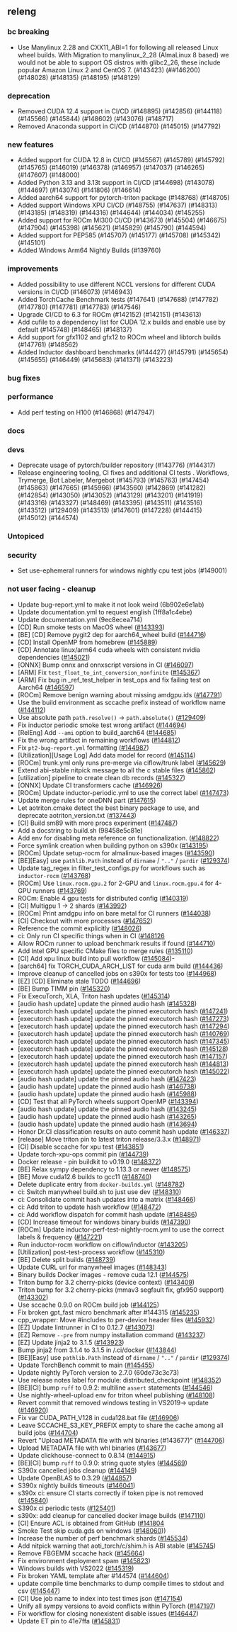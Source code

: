 
## releng
### bc breaking

- Use Manylinux 2.28 and CXX11_ABI=1 for following all released Linux wheel builds. With Migration to manylinux_2_28 (AlmaLinux 8 based) we would not be able to support OS distros with glibc2_26, these include popular Amazon Linux 2 and CentOS 7. (#143423) (##146200) (#148028) (#148135) (#148195) (#148129)

### deprecation

- Removed CUDA 12.4 support in CI/CD (#148895) (#142856) (#144118) (#145566) (#145844) (#148602) (#143076) (#148717)
- Removed Anaconda support in CI/CD (#144870) (#145015) (#147792)

### new features

- Added support for CUDA 12.8 in CI/CD  (#145567) (#145789) (#145792) (#145765) (#146019) (#146378) (#146957) (#147037) (#146265) (#147607) (#148000)
- Added Python 3.13 and 3.13t support in CI/CD (#144698) (#143078) (#144697) (#143074) (#141806) (#146614)
- Added aarch64 support for pytorch-triton package (#148768) (#148705)
- Added support Windows XPU CI/CD (#148755) (#147637) (#148313) (#143185) (#148319) (#144316) (#144644) (#144034) (#145255)
- Added support for ROCm MI300 CI/CD (#143673) (#145504) (#146675) (#147904) (#145398) (#145621) (#145829) (#145790) (#144594)
- Added support for PEP585 (#145707) (#145177) (#145708) (#145342) (#145101)
- Added Windows Arm64 Nightly Builds (#139760)

### improvements

- Added possibility to use different NCCL versions for different CUDA versions in CI/CD (#146073) (#146943)
- Added TorchCache Benchmark tests (#147641) (#147688) (#147782) (#147780) (#147781) (#147783) (#147546)
- Upgrade CI/CD to 6.3 for ROCm (#142152) (#142151) (#143613)
- Add cufile to a dependency list for CUDA 12.x builds and enable use by default (#145748) (#148465) (#148137)
- Add support for gfx1102 and gfx12 to ROCm  wheel and libtorch builds (#147761) (#148562)
- Added Inductor dashboard benchmarks  (#144427) (#145791) (#145654) (#145655) (#146449) (#145683) (#141371) (#143223)

### bug fixes
### performance
- Add perf testing on H100 (#146868) (#147947)

### docs

### devs

- Deprecate usage of pytorch/builder repository (#143776) (#144317)
- Release engineering tooling, CI fixes and additional CI tests . Workflows, Trymerge, Bot Labeler, Mergebot (#145793) (#145763) (#147454) (#145863) (#147665) (#145966) (#143560) (#142869) (#141282) (#142854) (#143050) (#143052) (#143129) (#143201) (#141919) (#143316) (#143327) (#148469) (#143395) (#143511) (#143516) (#143512) (#129409) (#143513) (#147601) (#147228) (#144415) (#145012) (#144574)

### Untopiced
### security

-  Set use-ephemeral runners for windows nightly cpu test jobs (#149001)

### not user facing - cleanup
- Update bug-report.yml to make it not look weird (6b902e6e1ab)
- Update documentation.yml to request english (1ff8a1c4ebe)
- Update documentation.yml (9ec8ecea714)
- [CD] Run smoke tests on MacOS wheel ([#143393](https://github.com/pytorch/pytorch/pull/143393))
- [BE] [CD] Remove pygit2 dep for aarch64_wheel build ([#144716](https://github.com/pytorch/pytorch/pull/144716))
- [CD] Install OpenMP from homebrew ([#145889](https://github.com/pytorch/pytorch/pull/145889))
- [CD] Annotate linux/arm64 cuda wheels with consistent nvidia dependencies ([#145021](https://github.com/pytorch/pytorch/pull/145021))
- [ONNX] Bump onnx and onnxscript versions in CI ([#146097](https://github.com/pytorch/pytorch/pull/146097))
- [ARM] Fix `test_float_to_int_conversion_nonfinite` ([#145367](https://github.com/pytorch/pytorch/pull/145367))
- [ARM] Fix bug in _ref_test_helper in test_ops and fix failing test on Aarch64 ([#146597](https://github.com/pytorch/pytorch/pull/146597))
- [ROCm] Remove benign warning about missing amdgpu.ids ([#147791](https://github.com/pytorch/pytorch/pull/147791))
- Use the build environment as sccache prefix instead of workflow name ([#144112](https://github.com/pytorch/pytorch/pull/144112))
- Use absolute path `path.resolve()` -> `path.absolute()` ([#129409](https://github.com/pytorch/pytorch/pull/129409))
- Fix inductor periodic smoke test wrong artifact ([#144694](https://github.com/pytorch/pytorch/pull/144694))
- [RelEng] Add `--ami` option to build_aarch64 ([#144685](https://github.com/pytorch/pytorch/pull/144685))
- Fix the wrong artifact in remaining workflows ([#144812](https://github.com/pytorch/pytorch/pull/144812))
- Fix `pt2-bug-report.yml` formatting ([#144987](https://github.com/pytorch/pytorch/pull/144987))
- [Utilization][Usage Log] Add data model for record ([#145114](https://github.com/pytorch/pytorch/pull/145114))
- [ROCm] trunk.yml only runs pre-merge via ciflow/trunk label ([#145629](https://github.com/pytorch/pytorch/pull/145629))
- Extend abi-stable nitpick message to all the c stable files ([#145862](https://github.com/pytorch/pytorch/pull/145862))
- [utilization] pipeline to create clean db records ([#145327](https://github.com/pytorch/pytorch/pull/145327))
- [ONNX] Update CI transformers cache ([#146926](https://github.com/pytorch/pytorch/pull/146926))
- [ROCm] Update inductor-periodic.yml to use the correct label ([#147473](https://github.com/pytorch/pytorch/pull/147473))
- Update merge rules for oneDNN part ([#147615](https://github.com/pytorch/pytorch/pull/147615))
- Let aotriton.cmake detect the best binary package to use, and deprecate aotriton_version.txt ([#137443](https://github.com/pytorch/pytorch/pull/137443))
- [CI] Build sm89 with more procs experiment ([#147487](https://github.com/pytorch/pytorch/pull/147487))
- Add a docstring to build.sh (98458e5c81e)
- Add env for disabling meta reference on functionalization. ([#148822](https://github.com/pytorch/pytorch/pull/148822))
- Force symlink creation when building python on s390x ([#143195](https://github.com/pytorch/pytorch/pull/143195))
- [ROCm] Update setup-rocm for almalinux-based images ([#143590](https://github.com/pytorch/pytorch/pull/143590))
- [BE][Easy] use `pathlib.Path` instead of `dirname` / `".."` / `pardir` ([#129374](https://github.com/pytorch/pytorch/pull/129374))
- Update tag_regex in filter_test_configs.py for workflows such as `inductor-rocm` ([#143768](https://github.com/pytorch/pytorch/pull/143768))
- [ROCm] Use `linux.rocm.gpu.2` for 2-GPU and `linux.rocm.gpu.4` for 4-GPU runners ([#143769](https://github.com/pytorch/pytorch/pull/143769))
- ROCm: Enable 4 gpu tests for distributed config ([#140319](https://github.com/pytorch/pytorch/pull/140319))
- [CI] Multigpu 1 -> 2 shards ([#143992](https://github.com/pytorch/pytorch/pull/143992))
- [ROCm] Print amdgpu info on bare metal for CI runners ([#144038](https://github.com/pytorch/pytorch/pull/144038))
- [CI] Checkout with more processes ([#147652](https://github.com/pytorch/pytorch/pull/147652))
- Reference the commit explicitly ([#148026](https://github.com/pytorch/pytorch/pull/148026))
- ci: Only run CI specific things when in CI ([#148126](https://github.com/pytorch/pytorch/pull/148126)
- Allow ROCm runner to upload benchmark results if found ([#144710](https://github.com/pytorch/pytorch/pull/144710))
- Add Intel GPU specific CMake files to merge rules ([#135110](https://github.com/pytorch/pytorch/pull/135110))
- [CI] Add xpu linux build into pull workflow ([#145084](https://github.com/pytorch/pytorch/pull/145084))-
- [aarch64] fix TORCH_CUDA_ARCH_LIST for cuda arm build ([#144436](https://github.com/pytorch/pytorch/pull/144436))
- Improve cleanup of cancelled jobs on s390x for tests too ([#144968](https://github.com/pytorch/pytorch/pull/144968))
- [EZ] [CD] Eliminate stale TODO ([#144696](https://github.com/pytorch/pytorch/pull/144696))
- [BE] Bump TIMM pin ([#145320](https://github.com/pytorch/pytorch/pull/145320))
- Fix ExecuTorch, XLA, Triton hash updates ([#145314](https://github.com/pytorch/pytorch/pull/145314))
- [audio hash update] update the pinned audio hash ([#145328](https://github.com/pytorch/pytorch/pull/145328))
- [executorch hash update] update the pinned executorch hash ([#147241](https://github.com/pytorch/pytorch/pull/147241))
- [executorch hash update] update the pinned executorch hash ([#147273](https://github.com/pytorch/pytorch/pull/147273))
- [executorch hash update] update the pinned executorch hash ([#147294](https://github.com/pytorch/pytorch/pull/147294))
- [executorch hash update] update the pinned executorch hash ([#140769](https://github.com/pytorch/pytorch/pull/140769))
- [executorch hash update] update the pinned executorch hash ([#147345](https://github.com/pytorch/pytorch/pull/147345))
- [executorch hash update] update the pinned executorch hash ([#145128](https://github.com/pytorch/pytorch/pull/145128))
- [executorch hash update] update the pinned executorch hash ([#147157](https://github.com/pytorch/pytorch/pull/147157))
- [executorch hash update] update the pinned executorch hash ([#144813](https://github.com/pytorch/pytorch/pull/144813))
- [executorch hash update] update the pinned executorch hash ([#145022](https://github.com/pytorch/pytorch/pull/145022))
- [audio hash update] update the pinned audio hash ([#147423](https://github.com/pytorch/pytorch/pull/147423))
- [audio hash update] update the pinned audio hash ([#146738](https://github.com/pytorch/pytorch/pull/146738))
- [audio hash update] update the pinned audio hash ([#145988](https://github.com/pytorch/pytorch/pull/145988))
- [CD] Test that all PyTorch wheels support OpenMP ([#143394](https://github.com/pytorch/pytorch/pull/143394))
- [audio hash update] update the pinned audio hash ([#143245](https://github.com/pytorch/pytorch/pull/143245))
- [audio hash update] update the pinned audio hash ([#143265](https://github.com/pytorch/pytorch/pull/143265))
- [audio hash update] update the pinned audio hash ([#143694](https://github.com/pytorch/pytorch/pull/143694))
- Honor Dr.CI classification results on auto commit hash update ([#146337](https://github.com/pytorch/pytorch/pull/146337))
- [release] Move triton pin to latest triton release/3.3.x ([#148971](https://github.com/pytorch/pytorch/pull/148971))
- [CI] Disable sccache for xpu test ([#143851](https://github.com/pytorch/pytorch/pull/143851))
- Update torch-xpu-ops commit pin ([#144739](https://github.com/pytorch/pytorch/pull/144739))
- Docker release - pin buildkit to v0.19.0 ([#148372](https://github.com/pytorch/pytorch/pull/148372))
- [BE] Relax sympy dependency to 1.13.3 or newer ([#148575](https://github.com/pytorch/pytorch/pull/148575))
- [BE] Move cuda12.6 builds to gcc11 ([#148740](https://github.com/pytorch/pytorch/pull/148740))
- Delete duplicate entry from `docker-builds.yml` ([#148782](https://github.com/pytorch/pytorch/pull/148782))
- ci: Switch manywheel build.sh to just use dev ([#148310](https://github.com/pytorch/pytorch/pull/148310))
- ci: Consolidate commit hash updates into a matrix ([#148466](https://github.com/pytorch/pytorch/pull/148466))
- ci: Add triton to update hash workflow ([#148472](https://github.com/pytorch/pytorch/pull/148472))
- ci: Add workflow dispatch for commit hash update ([#148486](https://github.com/pytorch/pytorch/pull/148486))
- [CD] Increase timeout for windows binary builds ([#147390](https://github.com/pytorch/pytorch/pull/147390))
- [ROCm] Update inductor-perf-test-nightly-rocm.yml to use the correct labels & frequency ([#147221](https://github.com/pytorch/pytorch/pull/147221))
- Run inductor-rocm workflow on ciflow/inductor ([#143205](https://github.com/pytorch/pytorch/pull/143205))
- [Utilization] post-test-process workflow ([#145310](https://github.com/pytorch/pytorch/pull/145310))
- [BE] Delete split builds ([#148739](https://github.com/pytorch/pytorch/pull/148739))
- Update CURL url for manywheel images ([#148343](https://github.com/pytorch/pytorch/pull/148343))
- Binary builds Docker images - remove cuda 12.1 ([#144575](https://github.com/pytorch/pytorch/pull/144575))
- Triton bump for 3.2 cherry-picks (device context) ([#143409](https://github.com/pytorch/pytorch/pull/143409))
- Triton bump for 3.2 cherry-picks (mmav3 segfault fix, gfx950 support) ([#143302](https://github.com/pytorch/pytorch/pull/143302))
- Use sccache 0.9.0 on ROCm build job ([#144125](https://github.com/pytorch/pytorch/pull/144125))
- Fix broken gpt_fast micro benchmark after #144315 ([#145235](https://github.com/pytorch/pytorch/pull/145235))
- cpp_wrapper: Move #includes to per-device header files ([#145932](https://github.com/pytorch/pytorch/pull/145932))
- [EZ] Update lintrunner in CI to 0.12.7 ([#143073](https://github.com/pytorch/pytorch/pull/143073))
- [EZ] Remove `--pre` from numpy installation command ([#143237](https://github.com/pytorch/pytorch/pull/143237))
- [EZ] Update jinja2 to 3.1.5 ([#143923](https://github.com/pytorch/pytorch/pull/143923))
- Bump jinja2 from 3.1.4 to 3.1.5 in /.ci/docker ([#143844](https://github.com/pytorch/pytorch/pull/143844))
- [BE][Easy] use `pathlib.Path` instead of `dirname` / `".."` / `pardir` ([#129374](https://github.com/pytorch/pytorch/pull/129374))
- Update TorchBench commit to main ([#145455](https://github.com/pytorch/pytorch/pull/145455))
- Update nightly PyTorch version to 2.7.0 (60de73c3c73)
- Use release notes label for module: distributed_checkpoint ([#148352](https://github.com/pytorch/pytorch/pull/148352))
- [BE][CI] bump `ruff` to 0.9.2: multiline `assert` statements ([#144546](https://github.com/pytorch/pytorch/pull/144546))
- Use nightly-wheel-upload env for triton wheel publishing ([#148108](https://github.com/pytorch/pytorch/pull/148108))
- Revert commit that removed windows testing in VS2019-> update  ([#146920](https://github.com/pytorch/pytorch/pull/146920))
- Fix var CUDA_PATH_V128 in cuda128.bat file ([#146906](https://github.com/pytorch/pytorch/pull/146906))
- Leave SCCACHE_S3_KEY_PREFIX empty to share the cache among all build jobs ([#144704](https://github.com/pytorch/pytorch/pull/144704))
- Revert "Upload METADATA file with whl binaries (#143677)" ([#144706](https://github.com/pytorch/pytorch/pull/144706))
- Upload METADATA file with whl binaries ([#143677](https://github.com/pytorch/pytorch/pull/143677))
- Update clickhouse-connect to 0.8.14 ([#144915](https://github.com/pytorch/pytorch/pull/144915))
- [BE][CI] bump `ruff` to 0.9.0: string quote styles ([#144569](https://github.com/pytorch/pytorch/pull/144569))
- S390x cancelled jobs cleanup ([#144149](https://github.com/pytorch/pytorch/pull/144149))
- Update OpenBLAS to 0.3.29 ([#144857](https://github.com/pytorch/pytorch/pull/144857))
- S390x nightly builds timeouts ([#146041](https://github.com/pytorch/pytorch/pull/146041))
- s390x ci: ensure CI starts correctly if token pipe is not removed ([#145840](https://github.com/pytorch/pytorch/pull/145840))
- S390x ci periodic tests ([#125401](https://github.com/pytorch/pytorch/pull/125401))
- s390x: add cleanup for cancelled docker image builds ([#147110](https://github.com/pytorch/pytorch/pull/147110))
- [CI] Ensure ACL is obtained from GitHub ([#141804](https://github.com/pytorch/pytorch/pull/141804)
- Smoke Test skip cuda.gds on windows ([#148060](https://github.com/pytorch/pytorch/pull/148060)))
- Increase the number of perf benchmark shards ([#145534](https://github.com/pytorch/pytorch/pull/145534))
- Add nitpick warning that aoti_torch/c/shim.h is ABI stable ([#145745](https://github.com/pytorch/pytorch/pull/145745))
- Remove FBGEMM sccache hack ([#145664](https://github.com/pytorch/pytorch/pull/145664))
- Fix environment deployment spam ([#145823](https://github.com/pytorch/pytorch/pull/145823))
- Windows builds with VS2022 ([#145319](https://github.com/pytorch/pytorch/pull/145319))
- Fix broken YAML template after #144574 ([#144604](https://github.com/pytorch/pytorch/pull/144604))
- update compile time benchmarks to dump compile times to stdout and csv ([#145447](https://github.com/pytorch/pytorch/pull/145447))
- [CI] Use job name to index into test times json ([#147154](https://github.com/pytorch/pytorch/pull/147154))
- Unify all sympy versions to avoid conflicts within PyTorch ([#147197](https://github.com/pytorch/pytorch/pull/147197))
- Fix workflow for closing nonexistent disable issues ([#146447](https://github.com/pytorch/pytorch/pull/146447))
- Update ET pin to 41e7ffa ([#145831](https://github.com/pytorch/pytorch/pull/145831))
